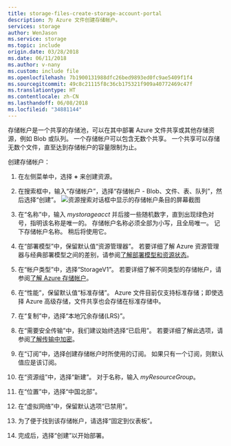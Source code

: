```yaml
---
title: storage-files-create-storage-account-portal
description: 为 Azure 文件创建存储帐户。
services: storage
author: WenJason
ms.service: storage
ms.topic: include
origin.date: 03/28/2018
ms.date: 06/11/2018
ms.author: v-nany
ms.custom: include file
ms.openlocfilehash: 7b1900131988dfc26bed9893ed0fc9ae5409f1f4
ms.sourcegitcommit: 49c8c21115f8c36cb175321f909a40772469c47f
ms.translationtype: HT
ms.contentlocale: zh-CN
ms.lasthandoff: 06/08/2018
ms.locfileid: "34881144"
---
```

存储帐户是一个共享的存储池，可以在其中部署 Azure 文件共享或其他存储资源，例如 Blob 或队列。 一个存储帐户可以包含无数个共享。 一个共享可以存储无数个文件，直至达到存储帐户的容量限制为止。

创建存储帐户：

1. 在左侧菜单中，选择 **+** 来创建资源。
2. 在搜索框中，输入“存储帐户”，选择“存储帐户 - Blob、文件、表、队列”，然后选择“创建”。
    ![资源搜索对话框中显示的存储帐户条目的屏幕截图](../articles/storage/files/media/storage-how-to-use-files-portal/create-storage-account-1.png)

3. 在“名称”中，输入 *mystorageacct* 并后接一些随机数字，直到出现绿色对号，指明该名称是唯一的。 存储帐户名称必须全部为小写，且全局唯一。 记下存储帐户名称。 稍后将使用它。 
4. 在“部署模型”中，保留默认值“资源管理器”。 若要详细了解 Azure 资源管理器与经典部署模型之间的差别，请参阅[了解部署模型和资源状态](../articles/azure-resource-manager/resource-manager-deployment-model.md)。
5. 在“帐户类型”中，选择“StorageV1”。 若要详细了解不同类型的存储帐户，请参阅[了解 Azure 存储帐户](../articles/storage/common/storage-account-options.md?toc=%2fstorage%2ffiles%2ftoc.json)。
6. 在“性能”，保留默认值“标准存储”。 Azure 文件目前仅支持标准存储；即使选择 Azure 高级存储，文件共享也会存储在标准存储中。
7. 在“复制”中，选择“本地冗余存储(LRS)”。 
8. 在“需要安全传输”中，我们建议始终选择“已启用”。 若要详细了解此选项，请参阅[了解传输中加密](../articles/storage/common/storage-require-secure-transfer.md?toc=%2fstorage%2ffiles%2ftoc.json)。
9. 在“订阅”中，选择创建存储帐户时所使用的订阅。 如果只有一个订阅，则默认值应是该订阅。
10. 在“资源组”中，选择“新建”。 对于名称，输入 *myResourceGroup*。
11. 在“位置”中，选择“中国北部”。
12. 在“虚拟网络”中，保留默认选项“已禁用”。 
13. 为了便于找到该存储帐户，请选择“固定到仪表板”。
14. 完成后，选择“创建”以开始部署。